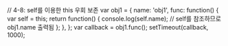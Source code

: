 // 4-8: self를 이용한 this 우회 보존
var obj1 = {
  name: 'obj1',
  func: function() {
    var self = this;
    return function() {
      console.log(self.name); // self를 참조하므로 obj1.name 출력됨
    };
  },
};
var callback = obj1.func();
setTimeout(callback, 1000);